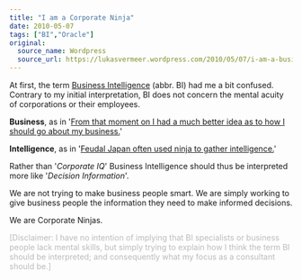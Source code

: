 ```yaml
---
title: "I am a Corporate Ninja"
date: 2010-05-07
tags: ["BI","Oracle"]
original:
  source_name: Wordpress
  source_url: https://lukasvermeer.wordpress.com/2010/05/07/i-am-a-business-ninja/
---
```


At first, the term [Business Intelligence](http://en.wikipedia.org/wiki/Business_intelligence) (abbr. BI) had me a bit confused. Contrary to my initial interpretation, BI does not concern the mental acuity of corporations or their employees.

**Business**, as in '[From that moment on I had a much better idea as to how I should go about my business.](http://en.wikipedia.org/wiki/Herakles_(film))'

**Intelligence**, as in '[Feudal Japan often used ninja to gather intelligence.](http://en.wikipedia.org/wiki/Espionage)'

Rather than '_Corporate IQ_' Business Intelligence should thus be interpreted more like '_Decision Information_'.

We are not trying to make business people smart. We are simply working to give business people the information they need to make informed decisions. 

We are Corporate Ninjas.

<span style="color:#bbb;">[Disclaimer: I have no intention of implying that BI specialists or business people lack mental skills, but simply trying to explain how I think the term BI should be interpreted; and consequently what my focus as a consultant should be.]</span>